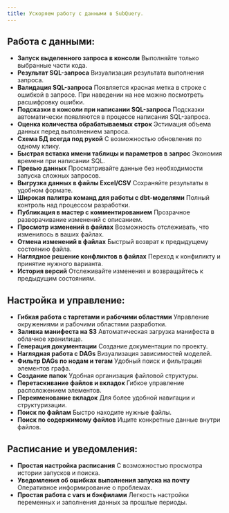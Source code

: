 ```yaml
---
title: Ускоряем работу с данными в SubQuery.
---
```


## Работа с данными:
- **Запуск выделенного запроса в консоли**
  Выполняйте только выбранные части кода.
- **Результат SQL-запроса**
  Визуализация результата выполнения запроса.
- **Валидация SQL-запроса**
  Появляется красная метка в строке с ошибкой в запросе. При наведении на нее можно посмотреть расшифровку ошибки.
- **Подсказки в консоли при написании SQL-запроса**
  Подсказки автоматически появляются в процессе написания SQL-запроса.
- **Оценка количества обрабатываемых строк**
  Эстимация объема данных перед выполнением запроса.
- **Схема БД всегда под рукой**
  С возможностью обновления по одному клику.
- **Быстрая вставка имени таблицы и параметров в запрос**
  Экономия времени при написании SQL.
- **Превью данных**
  Просматривайте данные без необходимости запуска сложных запросов.
- **Выгрузка данных в файлы Excel/CSV**
  Сохраняйте результаты в удобном формате.
- **Широкая палитра команд для работы с dbt-моделями**
  Полный контроль над процессом разработки.
- **Публикация в мастер с комментированием**
  Прозрачное разворачивание изменений с описанием.
- **Просмотр изменений в файлах**
  Возможность отслеживать, что изменилось в ваших файлах.
- **Отмена изменений в файлах**
  Быстрый возврат к предыдущему состоянию файла.
- **Наглядное решение конфликтов в файлах**
  Переход к конфиликту и принятие нужного варианта.
- **История версий**
  Отслеживайте изменения и возвращайтесь к предыдущим состояниям.


## Настройка и управление:
- **Гибкая работа с таргетами и рабочими областями**
  Управление окружениями и рабочими областями разработки.
- **Заливка манифеста на S3**
  Автоматическая загрузка манифеста в облачное хранилище.
- **Генерация документации**
  Создание документации по проекту.
- **Наглядная работа с DAGs**
  Визуализация зависимостей моделей.
- **Фильтр DAGs по нодам и тегам**
    Удобный поиск и фильтрация элементов графа.
- **Создание папок**
  Удобная организация файловой структуры.
- **Перетаскивание файлов и вкладок**
  Гибкое управление расположением элементов.
- **Переименование вкладок**
  Для более удобной навигации и структуризации.
- **Поиск по файлам**
  Быстро находите нужные файлы.
- **Поиск по содержимому файлов**
  Ищите конкретные данные внутри файлов.


## Расписание и уведомления:
- **Простая настройка расписания**
  С возможностью просмотра истории запусков и поиска.
- **Уведомления об ошибках выполнения запуска на почту**
  Оперативное информирование о проблемах.
- **Простая работа с vars и бэкфилами**
  Легкость настройки переменных и заполнения данных за прошлые периоды.
